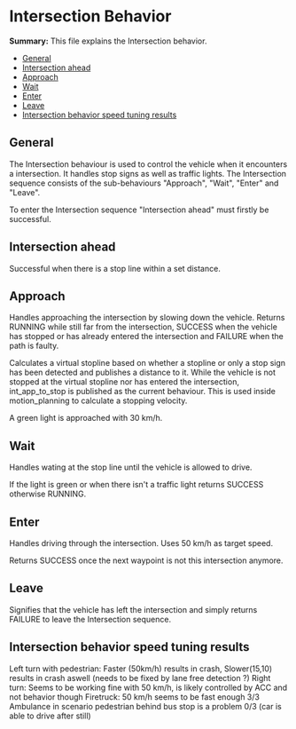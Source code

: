 # Intersection Behavior

**Summary:** This file explains the Intersection behavior.

- [General](#general)
- [Intersection ahead](#intersection-ahead)
- [Approach](#approach)
- [Wait](#wait)
- [Enter](#enter)
- [Leave](#leave)
- [Intersection behavior speed tuning results](#intersection-behavior-speed-tuning-results)

## General

The Intersection behaviour is used to control the vehicle when it encounters a intersection. It handles stop signs as well as traffic lights.
The Intersection sequence consists of the sub-behaviours "Approach", "Wait", "Enter" and "Leave".

To enter the Intersection sequence "Intersection ahead" must firstly be successful.

## Intersection ahead

Successful when there is a stop line within a set distance.

## Approach

Handles approaching the intersection by slowing down the vehicle. Returns RUNNING while still far from the intersection, SUCCESS when the vehicle has stopped or has already entered the intersection and FAILURE when the path is faulty.

Calculates a virtual stopline based on whether a stopline or only a stop sign has been detected and publishes a distance to it. While the vehicle is not stopped at the virtual stopline nor has entered the intersection, int_app_to_stop is published as the current behaviour.
This is used inside motion_planning to calculate a stopping velocity.

A green light is approached with 30 km/h.

## Wait

Handles wating at the stop line until the vehicle is allowed to drive.

If the light is green or when there isn't a traffic light returns SUCCESS otherwise RUNNING.

## Enter

Handles driving through the intersection. Uses 50 km/h as target speed.

Returns SUCCESS once the next waypoint is not this intersection anymore.

## Leave

Signifies that the vehicle has left the intersection and simply returns FAILURE to leave the Intersection sequence.

## Intersection behavior speed tuning results

Left turn with pedestrian:
Faster (50km/h) results in crash, Slower(15,10) results in crash aswell (needs to be fixed by lane free detection ?)
Right turn:
Seems to be working fine with 50 km/h, is likely controlled by ACC and not behavior though
Firetruck:
50 km/h seems to be fast enough 3/3
Ambulance in scenario pedestrian behind bus stop is a problem 0/3 (car is able to drive after still)
